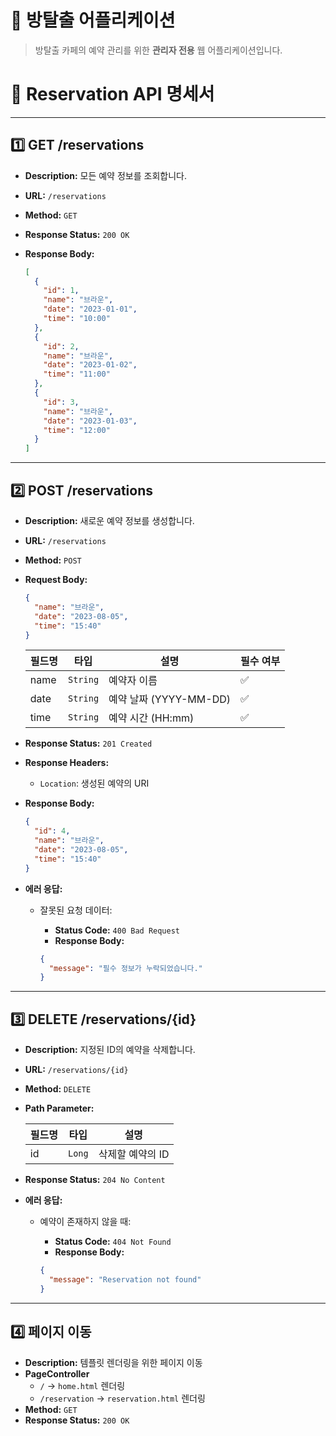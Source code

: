 # 🔐 방탈출 어플리케이션
> 방탈출 카페의 예약 관리를 위한 **관리자 전용** 웹 어플리케이션입니다.

# 📌 Reservation API 명세서

---

## 1️⃣ GET /reservations

- **Description:** 모든 예약 정보를 조회합니다.
- **URL:** `/reservations`
- **Method:** `GET`
- **Response Status:** `200 OK`
- **Response Body:**  

    ```json
    [
      {
        "id": 1,
        "name": "브라운",
        "date": "2023-01-01",
        "time": "10:00"
      },
      {
        "id": 2,
        "name": "브라운",
        "date": "2023-01-02",
        "time": "11:00"
      },
      {
        "id": 3,
        "name": "브라운",
        "date": "2023-01-03",
        "time": "12:00"
      }
    ]
    ```

---

## 2️⃣ POST /reservations

- **Description:** 새로운 예약 정보를 생성합니다.
- **URL:** `/reservations`
- **Method:** `POST`
- **Request Body:**  

    ```json
    {
      "name": "브라운",
      "date": "2023-08-05",
      "time": "15:40"
    }
    ```

    | 필드명 | 타입       | 설명                     | 필수 여부 |
    |---------|-----------|--------------------------|-----------|
    | name    | `String` | 예약자 이름              | ✅         |
    | date    | `String` | 예약 날짜 (YYYY-MM-DD)   | ✅         |
    | time    | `String` | 예약 시간 (HH:mm)        | ✅         |

- **Response Status:** `201 Created`
- **Response Headers:**  
    - `Location`: 생성된 예약의 URI  

- **Response Body:**  

    ```json
    {
      "id": 4,
      "name": "브라운",
      "date": "2023-08-05",
      "time": "15:40"
    }
    ```

- **에러 응답:**  
    - 잘못된 요청 데이터:
        - **Status Code:** `400 Bad Request`
        - **Response Body:**  

        ```json
        {
          "message": "필수 정보가 누락되었습니다."
        }
        ```

---

## 3️⃣ DELETE /reservations/{id}

- **Description:** 지정된 ID의 예약을 삭제합니다.
- **URL:** `/reservations/{id}`
- **Method:** `DELETE`
- **Path Parameter:**  

    | 필드명 | 타입     | 설명          |
    |---------|----------|---------------|
    | id      | `Long`  | 삭제할 예약의 ID |

- **Response Status:** `204 No Content`

- **에러 응답:**  
    - 예약이 존재하지 않을 때:
        - **Status Code:** `404 Not Found`
        - **Response Body:**  

        ```json
        {
          "message": "Reservation not found"
        }
        ```

---

## 4️⃣ 페이지 이동

- **Description:** 템플릿 렌더링을 위한 페이지 이동  
- **PageController**  
    - `/` → `home.html` 렌더링  
    - `/reservation` → `reservation.html` 렌더링  
- **Method:** `GET`
- **Response Status:** `200 OK`


